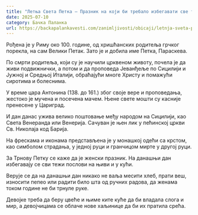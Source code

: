 ```yaml
---
title: "Летња Света Петка – Празник на који би требало избегавати све теже послове"
date: 2025-07-10
category: Бачка Паланка
url: https://backapalankavesti.com/zanimljivosti/obicaji/letnja-sveta-petka-praznik-na-koji-bi-trebalo-izbegavati-sve-teze-poslove/
---
```


Рођена је у Риму око 100. године, од хришћанских родитеља грчког порекла, на сам Велики Петак. Зато је и добила име Петка, Параскева.

По смрти родитеља, који су је научили црквеном животу, почела је да живи подвижнички, а потом и да проповеда Јеванђеље по Сицилији и Јужној и Средњој Италији, обраћајући многе Христу и помажући сиротима и болеснима.

У време цара Антонина (138. до 161.) због своје вере и проповедања, жестоко је мучена и посечена мачем. Њене свете мошти су касније пренесене у Цариград.

И дан данас ужива велико поштовање међу народом на Сицилији, као Света Венеранда или Венерија. Сачуван је њен лик у пећинској цркви Св. Николаја код Барија.

На фрескама и иконама представљена је у монашкој одећи са крстом, као симболом страдања, у једној руци и гранчицом мирте у другој руци.

За Трнову Петку се каже да је женски празник. На данашњи дан избегавају се сви тежи послови на њиви и у кући.

Верује се да на данашњи дан никако не ваља месити хлеб, прати веш, износити пепео или радити било шта од ручних радова, да женама током године не би трнуле руке.

Девојке треба да беру цвеће и њиме ките куће да би владала слога и мир, а девојчицама се облаче нове хаљинице да би их пратила срећа.
